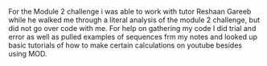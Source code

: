 For the Module 2 challenge i was able to work with tutor Reshaan Gareeb while he walked me through a literal analysis of the module 2 challenge, but did not go over code with me.
For help on gathering my code I did trial and error as well as pulled examples of sequences frm my notes and looked up basic tutorials of how to make certain calculations on youtube besides using MOD.
